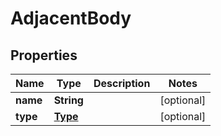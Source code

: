
# AdjacentBody

## Properties
Name | Type | Description | Notes
------------ | ------------- | ------------- | -------------
**name** | **String** |  |  [optional]
**type** | [**Type**](Type.md) |  |  [optional]



